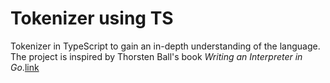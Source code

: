 # Tokenizer using TS

Tokenizer in TypeScript to gain an in-depth understanding of the language. The project is inspired by Thorsten Ball's book *Writing an Interpreter in Go*.[link](https://interpreterbook.com/)
